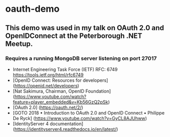 # oauth-demo
## This demo was used in my talk on OAuth 2.0 and OpenIDConnect at the Peterborough .NET Meetup.
### Requires a running MongoDB server listening on port 27017

* Internet Engineering Task Force (IETF) RFC: 6749 https://tools.ietf.org/html/rfc6749
* [OpenID Connect: Resources for developers] (https://openid.net/developers)
* [Nat Sakimura, Chairman, OpenID Foundation] (https://www.youtube.com/watch?feature=player_embedded&v=Kb56GzQ2pSk)
* [OAuth 2.0] (https://oauth.net/2/)
* [GOTO 2018 • Introduction to OAuth 2.0 and OpenID Connect • Philippe De Ryck] (https://www.youtube.com/watch?v=GyCL8AJUhww)
* [IdentityServer 4 documentation] (https://identityserver4.readthedocs.io/en/latest/)
